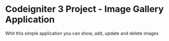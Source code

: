 # Codeigniter 3 Project - Image Gallery Application

Whit this simple application you can show, add, update and delete images
